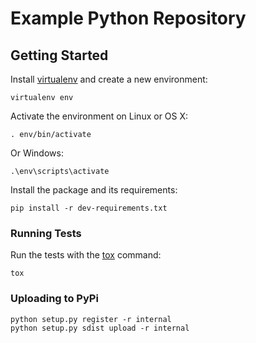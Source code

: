 # Example Python Repository

## Getting Started

Install [virtualenv](https://virtualenv.readthedocs.org/) and create a new environment:

```
virtualenv env
```

Activate the environment on Linux or OS X:

```
. env/bin/activate
```

Or Windows:

```
.\env\scripts\activate
```

Install the package and its requirements:

```
pip install -r dev-requirements.txt
```

### Running Tests

Run the tests with the [tox](https://tox.readthedocs.org/) command:

```
tox
```

### Uploading to PyPi

```
python setup.py register -r internal
python setup.py sdist upload -r internal
```
